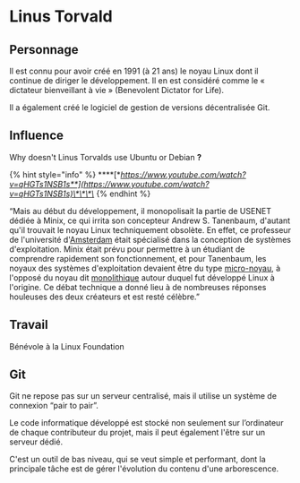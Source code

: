 # Linus Torvald

## Personnage

Il est connu pour avoir créé en 1991 \(à 21 ans\) le noyau Linux dont il continue de diriger le développement. Il en est considéré comme le « dictateur bienveillant à vie » \(Benevolent Dictator for Life\).

Il a également créé le logiciel de gestion de versions décentralisée Git.

## **Influence**

Why doesn't Linus Torvalds use Ubuntu or Debian **?** 

{% hint style="info" %}
 ****[**https://www.youtube.com/watch?v=qHGTs1NSB1s**](https://www.youtube.com/watch?v=qHGTs1NSB1s)\*\*\*\*
{% endhint %}

“Mais au début du développement, il monopolisait la partie de USENET dédiée à Minix, ce qui irrita son concepteur Andrew S. Tanenbaum, d'autant qu'il trouvait le noyau Linux techniquement obsolète. En effet, ce professeur de l'université d'[Amsterdam](https://fr.wikipedia.org/wiki/Amsterdam) était spécialisé dans la conception de systèmes d'exploitation. Minix était prévu pour permettre à un étudiant de comprendre rapidement son fonctionnement, et pour Tanenbaum, les noyaux des systèmes d'exploitation devaient être du type [micro-noyau](https://fr.wikipedia.org/wiki/Micro-noyau), à l'opposé du noyau dit [monolithique](https://fr.wikipedia.org/wiki/Noyau_monolithique) autour duquel fut développé Linux à l'origine. Ce débat technique a donné lieu à de nombreuses réponses houleuses des deux créateurs et est resté célèbre.”

## **Travail**

Bénévole à la Linux Foundation

## **Git**

Git ne repose pas sur un serveur centralisé, mais il utilise un système de connexion “pair to pair”. 

Le code informatique développé est stocké non seulement sur l’ordinateur de chaque contributeur du projet, mais il peut également l'être sur un serveur dédié. 

C'est un outil de bas niveau, qui se veut simple et performant, dont la principale tâche est de gérer l'évolution du contenu d'une arborescence.  



